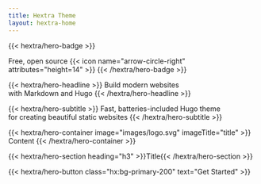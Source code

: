 ```yaml
---
title: Hextra Theme
layout: hextra-home
---
```


{{< hextra/hero-badge >}}
  <div class="hx:w-2 hx:h-2 hx:rounded-full hx:bg-primary-50"></div>
  <span>Free, open source</span>
  {{< icon name="arrow-circle-right" attributes="height=14" >}}
{{< /hextra/hero-badge >}}

{{< hextra/hero-headline >}}
  Build modern websites&nbsp;<br class="hx:sm:block hx:hidden" />with Markdown and Hugo
{{< /hextra/hero-headline >}}

{{< hextra/hero-subtitle >}}
  Fast, batteries-included Hugo theme&nbsp;<br class="hx:sm:block hx:hidden" />for creating beautiful static websites
{{< /hextra/hero-subtitle >}}

{{< hextra/hero-container image="images/logo.svg"  imageTitle="title" >}}
    Content
{{< /hextra/hero-container >}}

{{< hextra/hero-section heading="h3" >}}Title{{< /hextra/hero-section >}}

<div class="hx:mb-6">
{{< hextra/hero-button class="hx:bg-primary-200" text="Get Started" >}}
</div>
